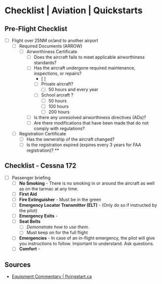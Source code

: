 # Checklist | Aviation | Quickstarts
## Pre-Flight Checklist
- [ ] Flight over 25NM or/and to another airport
  - [ ] Required Documents (ARROW)
    - [ ] Airworthiness Certificate
      - [ ] Does the aircraft fails to meet applicable airworthiness standards?
      - [ ] Has the aircraft undergone required maintenance, inspections, or repairs?
        - [ ] 
        - [ ] Private aircraft?
          - [ ] 50 hours and every year
        - [ ] School arcraft ?
          - [ ] 50 hours
          - [ ] 100 hours
          - [ ] 200 hours
      - [ ] Is there any unresolved airworthiness directives (ADs)?
      - [ ] Are there modifications that have been made that do not comply with regulations?
  - [ ] Registration Certificate
    - [ ] Has the ownership of the aircraft changed?
    - [ ] Is the registration expired (expires every 3 years for FAA registration)? **
## Checklist - Cessna 172
- [ ] Passenger briefing
  - [ ] **No Smoking** - There is no smoking in or around the aircraft as well as on the tarmac at any time.
  - [ ] **First Aid**
  - [ ] **Fire Extinguisher** - Must be in the green
  - [ ] **Emergency Locator Transmitter (ELT)** - (Only do so if instructed by the pilot)
  - [ ] **Emergency Exits** - 
  - [ ] **Seat Belts** 
    - [ ] *Demonstrate how to use them.*
    - [ ] Must keep on for the full flight
  - [ ] **Emergencies** - In case of an in-flight emergency, the pilot will give you instructions to follow. Important to understand. Ask questions.
  - [ ] **Comfort** - 

## Sources
- [Equipment Commentary | flyingstart.ca](https://www.flyingstart.ca/FlightTraining/PSTAR/5As.htm)
